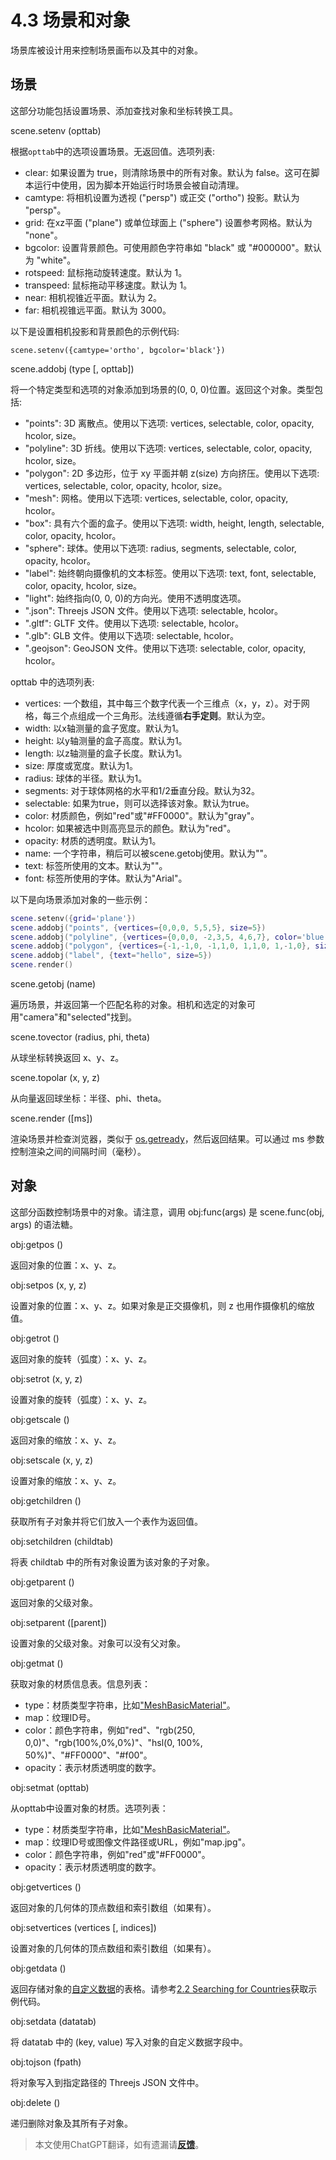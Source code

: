 # 4.3 场景和对象
场景库被设计用来控制场景画布以及其中的对象。

## <a id='scene'>场景</a>
这部分功能包括设置场景、添加查找对象和坐标转换工具。

<a id='scene.setenv'> scene.setenv (opttab) </a>

根据`opttab`中的选项设置场景。无返回值。选项列表:
- clear: 如果设置为 true，则清除场景中的所有对象。默认为 false。这可在脚本运行中使用，因为脚本开始运行时场景会被自动清理。
- camtype: 将相机设置为透视 ("persp") 或正交 ("ortho") 投影。默认为 "persp"。
- grid: 在xz平面 ("plane") 或单位球面上 ("sphere") 设置参考网格。默认为 "none"。
- bgcolor: 设置背景颜色。可使用颜色字符串如 "black" 或 "#000000"。默认为 "white"。
- rotspeed: 鼠标拖动旋转速度。默认为 1。
- transpeed: 鼠标拖动平移速度。默认为 1。
- near: 相机视锥近平面。默认为 2。
- far: 相机视锥远平面。默认为 3000。

以下是设置相机投影和背景颜色的示例代码:
```lua:no-line-numbers
scene.setenv({camtype='ortho', bgcolor='black'})
```

<a id='scene.addobj'> scene.addobj (type [, opttab]) </a>

将一个特定类型和选项的对象添加到场景的(0, 0, 0)位置。返回这个对象。类型包括:
- "points": 3D 离散点。使用以下选项: vertices, selectable, color, opacity, hcolor, size。
- "polyline": 3D 折线。使用以下选项: vertices, selectable, color, opacity, hcolor, size。
- "polygon": 2D 多边形，位于 xy 平面并朝 z(size) 方向挤压。使用以下选项: vertices, selectable, color, opacity, hcolor, size。
- "mesh": 网格。使用以下选项: vertices, selectable, color, opacity, hcolor。
- "box": 具有六个面的盒子。使用以下选项: width, height, length, selectable, color, opacity, hcolor。
- "sphere": 球体。使用以下选项: radius, segments, selectable, color, opacity, hcolor。
- "label": 始终朝向摄像机的文本标签。使用以下选项: text, font, selectable, color, opacity, hcolor, size。
- "light": 始终指向(0, 0, 0)的方向光。使用不透明度选项。
- ".json": Threejs JSON 文件。使用以下选项: selectable, hcolor。
- ".gltf": GLTF 文件。使用以下选项: selectable, hcolor。
- ".glb": GLB 文件。使用以下选项: selectable, hcolor。
- ".geojson": GeoJSON 文件。使用以下选项: selectable, color, opacity, hcolor。

opttab 中的选项列表:

- vertices: 一个数组，其中每三个数字代表一个三维点（x，y，z）。对于网格，每三个点组成一个三角形。法线遵循**右手定则**。默认为空。
- width: 以x轴测量的盒子宽度。默认为1。
- height: 以y轴测量的盒子高度。默认为1。
- length: 以z轴测量的盒子长度。默认为1。
- size: 厚度或宽度。默认为1。
- radius: 球体的半径。默认为1。
- segments: 对于球体网格的水平和1/2垂直分段。默认为32。
- selectable: 如果为true，则可以选择该对象。默认为true。
- color: 材质颜色，例如"red"或"#FF0000"。默认为"gray"。
- hcolor: 如果被选中则高亮显示的颜色。默认为"red"。
- opacity: 材质的透明度。默认为1。
- name: 一个字符串，稍后可以被scene.getobj使用。默认为""。
- text: 标签所使用的文本。默认为""。
- font: 标签所使用的字体。默认为"Arial"。

以下是向场景添加对象的一些示例：
```lua
scene.setenv({grid='plane'})                                                 --设置一个平面网格
scene.addobj("points", {vertices={0,0,0, 5,5,5}, size=5})                    --添加两个大小为5的点
scene.addobj("polyline", {vertices={0,0,0, -2,3,5, 4,6,7}, color='blue'})    --添加一个蓝色折线
scene.addobj("polygon", {vertices={-1,-1,0, -1,1,0, 1,1,0, 1,-1,0}, size=0}) --添加一个二维多边形
scene.addobj("label", {text="hello", size=5})                                --添加一个标签
scene.render()                                                               --渲染场景
```

<a id='scene.getobj'> scene.getobj (name) </a>

遍历场景，并返回第一个匹配名称的对象。相机和选定的对象可用"camera"和"selected"找到。

<a id='scene.tovector'> scene.tovector (radius, phi, theta) </a>

从球坐标转换返回 x、y、z。

<a id='scene.topolar'> scene.topolar (x, y, z) </a>

从向量返回球坐标：半径、phi、theta。

<a id='scene.render'> scene.render ([ms]) </a>

渲染场景并检查浏览器，类似于 [os.getready](4.2_operation_system.md#os.getready)，然后返回结果。可以通过 ms 参数控制渲染之间的间隔时间（毫秒）。

## 对象
这部分函数控制场景中的对象。请注意，调用 obj:func(args) 是 scene.func(obj, args) 的语法糖。

<a id='obj:getpos'> obj:getpos () </a>

返回对象的位置：x、y、z。

<a id='obj:setpos'> obj:setpos (x, y, z) </a>

设置对象的位置：x、y、z。如果对象是正交摄像机，则 z 也用作摄像机的缩放值。

<a id='obj:getrot'> obj:getrot () </a>

返回对象的旋转（弧度）：x、y、z。

<a id='obj:setrot'> obj:setrot (x, y, z) </a>

设置对象的旋转（弧度）：x、y、z。

<a id='obj:getscale'> obj:getscale () </a>

返回对象的缩放：x、y、z。

<a id='obj:setscale'> obj:setscale (x, y, z) </a>

设置对象的缩放：x、y、z。

<a id='obj:getchildren'> obj:getchildren () </a>

获取所有子对象并将它们放入一个表作为返回值。

<a id='obj:setchildren'> obj:setchildren (childtab) </a>

将表 childtab 中的所有对象设置为该对象的子对象。

<a id='obj:getparent'> obj:getparent () </a>

返回对象的父级对象。

<a id='obj:setparent'> obj:setparent ([parent]) </a>

设置对象的父级对象。对象可以没有父对象。

<a id='obj:getmat'> obj:getmat () </a>

获取对象的材质信息表。信息列表：
- type：材质类型字符串，比如<a href="https://threejs.org/docs/#api/en/materials/MeshBasicMaterial" target="_blank">"MeshBasicMaterial"</a>。
- map：纹理ID号。
- color：颜色字符串，例如"red"、"rgb(250, 0,0)"、"rgb(100%,0%,0%)"、"hsl(0, 100%, 50%)"、"#FF0000"、"#f00"。
- opacity：表示材质透明度的数字。

<a id='obj:setmat'> obj:setmat (opttab) </a>

从opttab中设置对象的材质。选项列表：
- type：材质类型字符串，比如<a href="https://threejs.org/docs/#api/en/materials/MeshBasicMaterial" target="_blank">"MeshBasicMaterial"</a>。
- map：纹理ID号或图像文件路径或URL，例如"map.jpg"。
- color：颜色字符串，例如"red"或"#FF0000"。
- opacity：表示材质透明度的数字。

<a id='obj:getvertices'> obj:getvertices () </a>

返回对象的几何体的顶点数组和索引数组（如果有）。

<a id='obj:setvertices'> obj:setvertices (vertices [, indices]) </a>

设置对象的几何体的顶点数组和索引数组（如果有）。

<a id='obj:getdata'> obj:getdata () </a>

返回存储对象的<a href="https://threejs.org/docs/#api/en/core/Object3D.userData" target="_blank">自定义数据</a>的表格。请参考[2.2 Searching for Countries](2.2_searching_for_countries.md)获取示例代码。

<a id='obj:setdata'> obj:setdata (datatab) </a>

将 datatab 中的 (key, value) 写入对象的自定义数据字段中。

<a id='obj:tojson'> obj:tojson (fpath) </a>

将对象写入到指定路径的 Threejs JSON 文件中。

<a id='obj:delete'> obj:delete () </a>

递归删除对象及其所有子对象。

> 本文使用ChatGPT翻译，如有遗漏请[**反馈**](https://github.com/huuhghhgyg/MicroCityNotes/issues/new)。